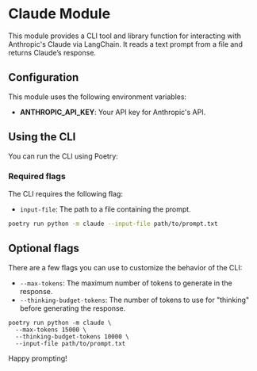 # Claude Module

This module provides a CLI tool and library function for interacting with Anthropic's Claude via LangChain. It reads a text prompt from a file and returns Claude’s response.

## Configuration

This module uses the following environment variables:

- **ANTHROPIC_API_KEY**: Your API key for Anthropic's API.

## Using the CLI

You can run the CLI using Poetry:

### Required flags

The CLI requires the following flag:
* `input-file`: The path to a file containing the prompt.

```bash
poetry run python -m claude --input-file path/to/prompt.txt
```

## Optional flags

There are a few flags you can use to customize the behavior of the CLI:
* `--max-tokens`: The maximum number of tokens to generate in the response.
* `--thinking-budget-tokens`: The number of tokens to use for "thinking" before generating the response.

```
poetry run python -m claude \
  --max-tokens 15000 \
  --thinking-budget-tokens 10000 \
  --input-file path/to/prompt.txt
```

Happy prompting!
